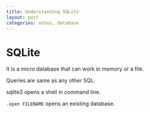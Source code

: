 ```yaml
---
title: Understanding SQLite
layout: post
categories: notes, database
---
```


# SQLite

It is a micro database that can work in memory or a file.

Queries are same as any other SQL.

sqlite3 opens a shell in command line.

`.open FILENAME` opens an existing database.